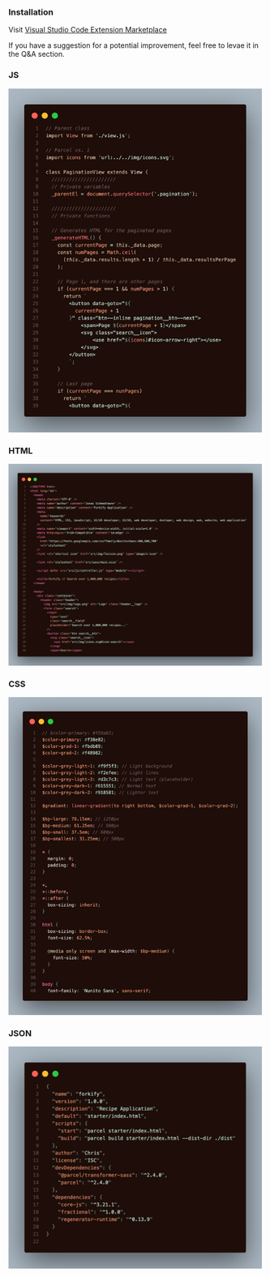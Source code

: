 ### Installation

Visit [Visual Studio Code Extension Marketplace](https://marketplace.visualstudio.com/items?itemName=ChrisMartinezDev.crimson-sun&ssr=false#overview)

If you have a suggestion for a potential improvement, feel free to levae it in the Q&A section.

### JS

<img alt="JS Source Code" src="./src/photos/js.png" width="500px" height="auto">

### HTML

<img alt="HTML Source Code" src="./src/photos/html.png" width="500px" height="auto">

### CSS

<img alt="CSS Source Code" src="./src/photos/css.png" width="500px" height="auto">

### JSON

<img alt="JSON Source Code" src="./src/photos/json.png" width="500px" height="auto">
